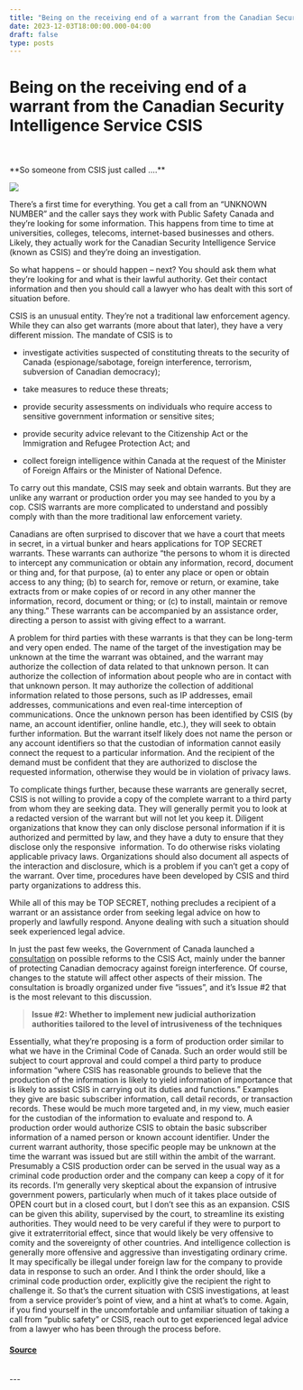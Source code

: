 ```yaml
---
title: "Being on the receiving end of a warrant from the Canadian Security Intelligence Service CSIS"
date: 2023-12-03T18:00:00.000-04:00
draft: false
type: posts
---
```

# Being on the receiving end of a warrant from the Canadian Security Intelligence Service CSIS

<br/>

<br/>
**So someone from CSIS just called ….**

[![](https://blogger.googleusercontent.com/img/b/R29vZ2xl/AVvXsEhjD4pb-qQkOmJbFoMWh5V_-2lC9sL5kiruJzuqH_IWMe-KGYCpj34K9Rz5XVTwmn4l0L4CgGXNPBsPV-a4kDT32Va_zbxqHBFT7sDdG3pkw0j5TfCGuOnf9YUxegbmv1K7IJSvpU50owcbC5aTN4RAavgaq6l33xTpbmyW8XFbOHX7O8WChfPnVQ/s320/DALL%C2%B7E%202023-11-30%2008.15.12%20-%20A%20Canadian%20spy%20in%20a%20sleek%20black%20suit,%20black%20gloves,%20and%20dark%20sunglasses,%20now%20additionally%20wearing%20a%20red%20and%20white%20striped%20toque,%20symbolizing%20Canada.%20H.png)](https://blogger.googleusercontent.com/img/b/R29vZ2xl/AVvXsEhjD4pb-qQkOmJbFoMWh5V_-2lC9sL5kiruJzuqH_IWMe-KGYCpj34K9Rz5XVTwmn4l0L4CgGXNPBsPV-a4kDT32Va_zbxqHBFT7sDdG3pkw0j5TfCGuOnf9YUxegbmv1K7IJSvpU50owcbC5aTN4RAavgaq6l33xTpbmyW8XFbOHX7O8WChfPnVQ/s1024/DALL%C2%B7E%202023-11-30%2008.15.12%20-%20A%20Canadian%20spy%20in%20a%20sleek%20black%20suit,%20black%20gloves,%20and%20dark%20sunglasses,%20now%20additionally%20wearing%20a%20red%20and%20white%20striped%20toque,%20symbolizing%20Canada.%20H.png)

  
  

There’s a first time for everything. You get a call from an “UNKNOWN NUMBER” and the caller says they work with Public Safety Canada and they’re looking for some information. This happens from time to time at universities, colleges, telecoms, internet-based businesses and others. Likely, they actually work for the Canadian Security Intelligence Service (known as CSIS) and they’re doing an investigation. 

  

So what happens – or should happen – next? You should ask them what they’re looking for and what is their lawful authority. Get their contact information and then you should call a lawyer who has dealt with this sort of situation before. 

  

CSIS is an unusual entity. They’re not a traditional law enforcement agency. While they can also get warrants (more about that later), they have a very different mission. The mandate of CSIS is to 

  

-   investigate activities suspected of constituting threats to the security of Canada (espionage/sabotage, foreign interference, terrorism, subversion of Canadian democracy);
    
-   take measures to reduce these threats;
    
-   provide security assessments on individuals who require access to sensitive government information or sensitive sites;
    
-   provide security advice relevant to the Citizenship Act or the Immigration and Refugee Protection Act; and
    
-   collect foreign intelligence within Canada at the request of the Minister of Foreign Affairs or the Minister of National Defence.
    

  

To carry out this mandate, CSIS may seek and obtain warrants. But they are unlike any warrant or production order you may see handed to you by a cop. CSIS warrants are more complicated to understand and possibly comply with than the more traditional law enforcement variety.

  

Canadians are often surprised to discover that we have a court that meets in secret, in a virtual bunker and hears applications for TOP SECRET warrants. These warrants can authorize “the persons to whom it is directed to intercept any communication or obtain any information, record, document or thing and, for that purpose, (a) to enter any place or open or obtain access to any thing; (b) to search for, remove or return, or examine, take extracts from or make copies of or record in any other manner the information, record, document or thing; or (c) to install, maintain or remove any thing.” These warrants can be accompanied by an assistance order, directing a person to assist with giving effect to a warrant. 

  

A problem for third parties with these warrants is that they can be long-term and very open ended. The name of the target of the investigation may be unknown at the time the warrant was obtained, and the warrant may authorize the collection of data related to that unknown person. It can authorize the collection of information about people who are in contact with that unknown person. It may authorize the collection of additional information related to those persons, such as IP addresses, email addresses, communications and even real-time interception of communications. Once the unknown person has been identified by CSIS (by name, an account identifier, online handle, etc.), they will seek to obtain further information. But the warrant itself likely does not name the person or any account identifiers so that the custodian of information cannot easily connect the request to a particular information. And the recipient of the demand must be confident that they are authorized to disclose the requested information, otherwise they would be in violation of privacy laws. 

  

To complicate things further, because these warrants are generally secret, CSIS is not willing to provide a copy of the complete warrant to a third party from whom they are seeking data. They will generally permit you to look at a redacted version of the warrant but will not let you keep it. Diligent organizations that know they can only disclose personal information if it is authorized and permitted by law, and they have a duty to ensure that they disclose only the responsive  information. To do otherwise risks violating applicable privacy laws. Organizations should also document all aspects of the interaction and disclosure, which is a problem if you can’t get a copy of the warrant. Over time, procedures have been developed by CSIS and third party organizations to address this. 

  

While all of this may be TOP SECRET, nothing precludes a recipient of a warrant or an assistance order from seeking legal advice on how to properly and lawfully respond. Anyone dealing with such a situation should seek experienced legal advice. 

  

In just the past few weeks, the Government of Canada launched a [consultation](https://www.publicsafety.gc.ca/cnt/rsrcs/pblctns/2023-nhncng-frgn-nflnc-mnd-csis/index-en.aspx) on possible reforms to the CSIS Act, mainly under the banner of protecting Canadian democracy against foreign interference. Of course, changes to the statute will affect other aspects of their mission. The consultation is broadly organized under five “issues”, and it’s Issue #2 that is the most relevant to this discussion.  

> **Issue #2: Whether to implement new judicial authorization authorities tailored to the level of intrusiveness of the techniques**

Essentially, what they’re proposing is a form of production order similar to what we have in the Criminal Code of Canada. Such an order would still be subject to court approval and could compel a third party to produce information “where CSIS has reasonable grounds to believe that the production of the information is likely to yield information of importance that is likely to assist CSIS in carrying out its duties and functions.” Examples they give are basic subscriber information, call detail records, or transaction records. These would be much more targeted and, in my view, much easier for the custodian of the information to evaluate and respond to. A production order would authorize CSIS to obtain the basic subscriber information of a named person or known account identifier. Under the current warrant authority, those specific people may be unknown at the time the warrant was issued but are still within the ambit of the warrant. Presumably a CSIS production order can be served in the usual way as a criminal code production order and the company can keep a copy of it for its records. I’m generally very skeptical about the expansion of intrusive government powers, particularly when much of it takes place outside of OPEN court but in a closed court, but I don’t see this as an expansion. CSIS can be given this ability, supervised by the court, to streamline its existing authorities. They would need to be very careful if they were to purport to give it extraterritorial effect, since that would likely be very offensive to comity and the sovereignty of other countries. And intelligence collection is generally more offensive and aggressive than investigating ordinary crime. It may specifically be illegal under foreign law for the company to provide data in response to such an order. And I think the order should, like a criminal code production order, explicitly give the recipient the right to challenge it. So that’s the current situation with CSIS investigations, at least from a service provider’s point of view, and a hint at what’s to come. Again, if you find yourself in the uncomfortable and unfamiliar situation of taking a call from “public safety” or CSIS, reach out to get experienced legal advice from a lawyer who has been through the process before.

  

  

  

  

<!-- google\_ad\_client = "pub-2534906746401214"; //728x15, created 12/29/07 google\_ad\_slot = "1518476471"; google\_ad\_width = 728; google\_ad\_height = 15; //-->

#### [Source](http://blog.privacylawyer.ca/feeds/1857802029174195594/comments/default)

<br/>
---
